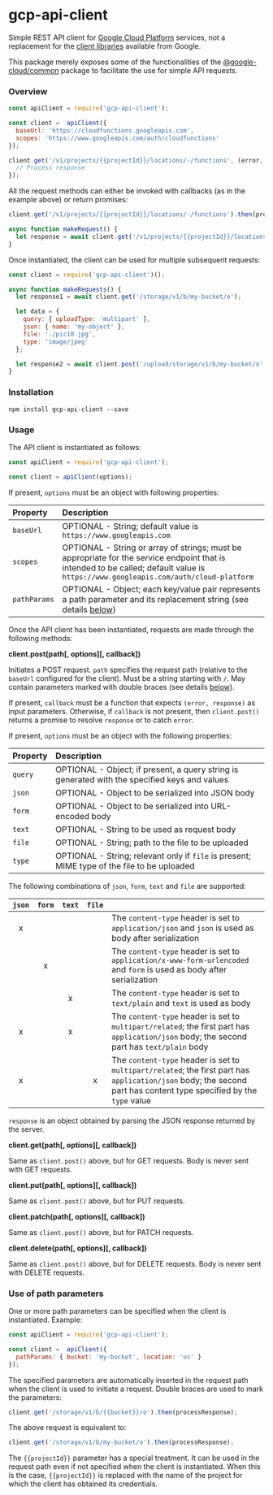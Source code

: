# gcp-api-client

Simple REST API client for [Google Cloud Platform](https://cloud.google.com/products/) services, not a replacement for the [client libraries](https://cloud.google.com/nodejs/docs/reference/libraries) available from Google.

This package merely exposes some of the functionalities of the    [@google-cloud/common](https://www.npmjs.com/package/@google-cloud/common) package to facilitate the use for simple API requests.

### Overview

```javascript
const apiClient = require('gcp-api-client');

const client =  apiClient({
  baseUrl: 'https://cloudfunctions.googleapis.com',
  scopes: 'https://www.googleapis.com/auth/cloudfunctions'
});

client.get('/v1/projects/{{projectId}}/locations/-/functions', (error, response) => {
  // Process response
});
```

All the request methods can either be invoked with callbacks (as in the example above) or return promises:

```javascript
client.get('/v1/projects/{{projectId}}/locations/-/functions').then(processResponse);
```

```javascript
async function makeRequest() {
  let response = await client.get('/v1/projects/{{projectId}}/locations/-/functions');
}
```

Once instantiated, the client can be used for multiple subsequent requests:

```javascript
const client = require('gcp-api-client')();

async function makeRequests() {
  let response1 = await client.get('/storage/v1/b/my-bucket/o');

  let data = {
    query: { uploadType: 'multipart' },
    json: { name: 'my-object' },
    file: './pic10.jpg',
    type: 'image/jpeg'
  };

  let response2 = await client.post('/upload/storage/v1/b/my-bucket/o', data);
}
```

### Installation

```
npm install gcp-api-client --save
```

### Usage

The API client is instantiated as follows:

```javascript
const apiClient = require('gcp-api-client');

const client = apiClient(options);
```

If present, `options` must be an object with following properties:

| Property     | Description |
|:-------------|:------------|
| `baseUrl`    | OPTIONAL - String; default value is `https://www.googleapis.com` |
| `scopes`     | OPTIONAL - String or array of strings; must be appropriate for the service endpoint that is intended to be called; default value is `https://www.googleapis.com/auth/cloud-platform` |
| `pathParams` | OPTIONAL - Object; each key/value pair represents a path parameter and its replacement string (see details [below](#Use-of-path-parameters)) |

Once the API client has been instantiated, requests are made through the following methods:

**client.post(path[, options][, callback])**

Initiates a POST request. `path` specifies the request path (relative to the `baseUrl` configured for the client). Must be a string starting with `/`. May contain parameters marked with double braces (see details [below](#Use-of-path-parameters)).

If present, `callback` must be a function that expects `(error, response)` as input parameters. Otherwise, if `callback` is not present, then `client.post()` returns a promise to resolve `response` or to catch `error`.

If present, `options` must be an object with the following properties:

| Property | Description |
|:---------|:------------|
| `query`  | OPTIONAL - Object; if present, a query string is generated with the specified keys and values |
| `json`   | OPTIONAL - Object to be serialized into JSON body |
| `form`   | OPTIONAL - Object to be serialized into URL-encoded body |
| `text`   | OPTIONAL - String to be used as request body |
| `file`   | OPTIONAL - String; path to the file to be uploaded
| `type`   | OPTIONAL - String; relevant only if `file` is present; MIME type of the file to be uploaded |

The following combinations of `json`, `form`, `text` and `file` are supported:

| `json` | `form` | `text` | `file` |           |
|:------:|:------:|:------:|:------:|:----------|
| x      |        |        |        | The `content-type` header is set to `application/json` and `json` is used as body after serialization |
|        | x      |        |        | The `content-type` header is set to `application/x-www-form-urlencoded` and `form` is used as body after serialization |
|        |        | x      |        | The `content-type` header is set to `text/plain` and `text` is used as body |
| x      |        | x      |        | The `content-type` header is set to `multipart/related`; the first part has `application/json` body; the second part has `text/plain` body
| x      |        |        | x      | The `content-type` header is set to `multipart/related`; the first part has `application/json` body; the second part has content type specified by the `type` value |

`response` is an object obtained by parsing the JSON response returned by the server.

**client.get(path[, options][, callback])**

Same as `client.post()` above, but for GET requests. Body is never sent with GET requests.

**client.put(path[, options][, callback])**

Same as `client.post()` above, but for PUT requests.

**client.patch(path[, options][, callback])**

Same as `client.post()` above, but for PATCH requests.

**client.delete(path[, options][, callback])**

Same as `client.post()` above, but for DELETE requests. Body is never sent with DELETE requests.

### Use of path parameters

One or more path parameters can be specified when the client is instantiated. Example:

```javascript
const apiClient = require('gcp-api-client');

const client =  apiClient({
  pathParams: { bucket: 'my-bucket', location: 'us' }
});
```

The specified parameters are automatically inserted in the request path when the client is used to initiate a request. Double braces are used to mark the parameters:

```javascript
client.get('/storage/v1/b/{{bucket}}/o').then(processResponse);
```

The above request is equivalent to:

```javascript
client.get('/storage/v1/b/my-bucket/o').then(processResponse);
```

The `{{projectId}}` parameter has a special treatment. It can be used in the request path even if not specified when the client is instantiated. When this is the case, `{{projectId}}` is replaced with the name of the project for which the client has obtained its credentials.
